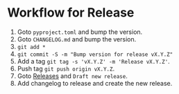 # Workflow for Release

1. Goto ``pyproject.toml`` and bump the version.
2. Goto ``CHANGELOG.md`` and bump the version.
3. `git add *`
4. `git commit -S -m "Bump version for release vX.Y.Z"`
5. Add a tag ``git tag -s 'vX.Y.Z' -m 'Release vX.Y.Z'``.
6. Push tag ``git push origin vX.Y.Z``.
7. Goto [Releases] and ``Draft new release``.
8. Add changelog to release and create the new release.

[Releases]: https://github.com/instructions-d-installation/installation-instruction/releases